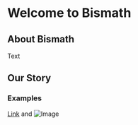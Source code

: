 # Welcome to Bismath

## About Bismath

Text

## Our Story

### Examples


[Link](url) and ![Image](src)

